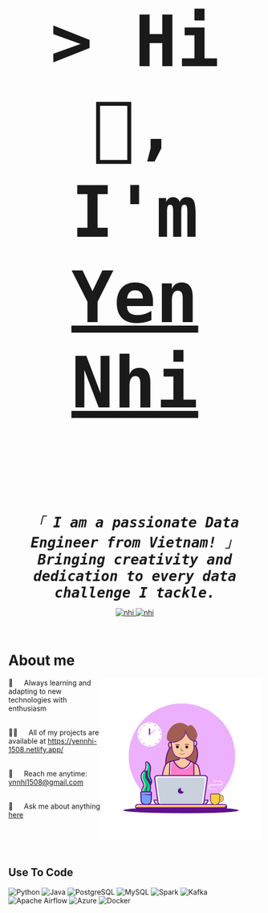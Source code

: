 <!-- Intro  -->
<br/>
<h3 align="center" style="font-size: 10em;">
    <samp>
        &gt; Hi 👋, I'm 
        <b><a href="https://yennhi-1508.netlify.app/" target="_blank">Yen Nhi</a></b>
    </samp>
</h3>





<p align="center"> 
  <samp style="font-style: italic; font-size: 2em;">
    <br>
    「 <strong>I am a passionate Data Engineer from Vietnam!</strong> 」<br>
    <strong>Bringing creativity and dedication to every data challenge I tackle.</strong>
    <br>
  </samp>
</p>






<p align="center">
 <a href="https://www.linkedin.com/in/yen-nhi-077074270/" target="_blank">
  <img src="https://img.shields.io/badge/LinkedIn-0077B5?style=for-the-badge&logo=linkedin&logoColor=white" alt="nhi"/>
 </a>
 <!-- <a href="https://dev.to/nhi" target="_blank">
  <img src="https://img.shields.io/badge/dev.to-0A0A0A?style=for-the-badge&logo=dev.to&logoColor=white" alt="nhi" />
 </a> -->
 <a href="[https://instagram.com/_ln.yn_]" target="_blank">
  <img src="https://img.shields.io/badge/Instagram-fe4164?style=for-the-badge&logo=instagram&logoColor=white" alt="nhi" />
 </a> 
</p>
<br />

<!-- About Section -->
 # About me
 
<p>
  <img align="right" width="320" src="programming1.gif" alt="Coding gif" />

  🚀 &emsp; Always learning and adapting to new technologies with enthusiasm<br/><br/>

  🧑‍💻 &emsp; All of my projects are available at <a href="https://yennhi-1508.netlify.app/" target="_blank">https://yennhi-1508.netlify.app/</a><br/><br/>
    
  📧 &emsp; Reach me anytime: <a href="mailto:ynnhi1508@gmail.com">ynnhi1508@gmail.com</a><br/><br/>
  
  💬 &emsp; Ask me about anything <a href="https://www.linkedin.com/in/yen-nhi-077074270/" target="_blank">here</a>
</p>


<br/>
<br/>
<br/>

## Use To Code

![Python](https://img.shields.io/badge/Python-3776AB?style=for-the-badge&logo=python&logoColor=white)
![Java](https://img.shields.io/badge/Java-007396?style=for-the-badge&logo=java&logoColor=white)
![PostgreSQL](https://img.shields.io/badge/PostgreSQL-4169E1?style=for-the-badge&logo=postgresql&logoColor=white)
![MySQL](https://img.shields.io/badge/MySQL-4479A1?style=for-the-badge&logo=mysql&logoColor=white)
![Spark](https://img.shields.io/badge/Spark-E25A1C?style=for-the-badge&logo=apache-spark&logoColor=white)
![Kafka](https://img.shields.io/badge/Kafka-231F20?style=for-the-badge&logo=apache-kafka&logoColor=white)
![Apache Airflow](https://img.shields.io/badge/Apache_Airflow-017CEE?style=for-the-badge&logo=apache-airflow&logoColor=white)
![Azure](https://img.shields.io/badge/Azure-0078D4?style=for-the-badge&logo=microsoft-azure&logoColor=white)
![Docker](https://img.shields.io/badge/Docker-2496ED?style=for-the-badge&logo=docker&logoColor=white)


<br/>


